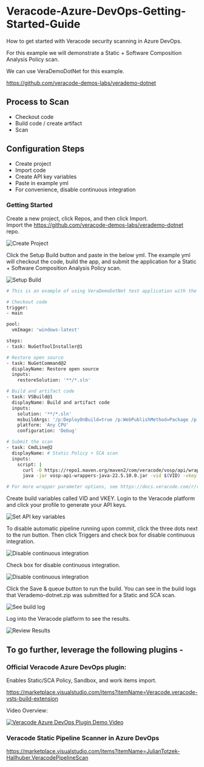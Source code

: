 # Veracode-Azure-DevOps-Getting-Started-Guide
How to get started with Veracode security scanning in Azure DevOps.

For this example we will demonstrate a Static + Software Composition Analysis Policy scan.

We can use VeraDemoDotNet for this example.

https://github.com/veracode-demos-labs/verademo-dotnet

## Process to Scan
* Checkout code
* Build code / create artifact
* Scan

## Configuration Steps
* Create project
* Import code
* Create API key variables
* Paste in example yml 
* For convenience, disable continuous integration

### Getting Started
Create a new project, click Repos, and then click Import.  
Import the https://github.com/veracode-demos-labs/verademo-dotnet repo.

![Create Project](images/Azure/ADO-Getting-Started-1.png)

Click the Setup Build button and paste in the below yml.
The example yml will checkout the code, build the app, and submit the application for a Static + Software Composition Analysis Policy scan.

![Setup Build](images/Azure/ADO-Getting-Started-2.png)

```bash
# This is an example of using VeraDemoDotNet test application with the Veracode Security Scanning.  A Veracode subscription is required. The example yaml will checkout the code, build the app, and submit the application for a Static Policy and Software Composition Analysis scan.

# Checkout code
trigger:
- main

pool:
  vmImage: 'windows-latest'

steps:
- task: NuGetToolInstaller@1

# Restore open source
- task: NuGetCommand@2
  displayName: Restore open source
  inputs:
    restoreSolution: '**/*.sln'

# Build and artifact code
- task: VSBuild@1
  displayName: Build and artifact code
  inputs:
    solution: '**/*.sln'
    msbuildArgs: '/p:DeployOnBuild=true /p:WebPublishMethod=Package /p:PackageAsSingleFile=true /p:SkipInvalidConfigurations=true /p:PackageLocation="$(build.artifactStagingDirectory)"'
    platform: 'Any CPU'
    configuration: 'Debug'

# Submit the scan
- task: CmdLine@2
  displayName: # Static Policy + SCA scan
  inputs:
    script: |
      curl -O https://repo1.maven.org/maven2/com/veracode/vosp/api/wrappers/vosp-api-wrappers-java/22.5.10.0/vosp-api-wrappers-java-22.5.10.0.jar
      java -jar vosp-api-wrappers-java-22.5.10.0.jar -vid $(VID) -vkey $(VKEY) -appname Temp1235445 -action UploadAndScan -createprofile true -criticality Medium -version 3 -filepath $(build.artifactStagingDirectory)\Verademo-dotnet.zip

# For more wrapper parameter options, see https://docs.veracode.com/r/r_wrapper_parameters
```

Create build variables called VID and VKEY. Login to the Veracode platform and click your profile to generate your API keys.  

![Set API key variables](images/Azure/ADO-Getting-Started-3.png)

To disable automatic pipeline running upon commit, click the three dots next to the run button.  Then click Triggers and check box for disable continuous integration.

![Disable continuous integration](images/Azure/ADO-Getting-Started-4.png)

Check box for disable continuous integration.

![Disable continuous integration](images/Azure/ADO-Getting-Started-5.png)

Click the Save & queue button to run the build.  You can see in the build logs that Verademo-dotnet.zip was submitted for a Static and SCA scan.

![See build log](images/Azure/ADO-Getting-Started-6.png)

Log into the Veracode platform to see the results.

![Review Results](images/Azure/ADO-Getting-Started-7.png)


## To go further, leverage the following plugins -


### Official Veracode Azure DevOps plugin:
Enables Static/SCA Policy, Sandbox, and work items import.

https://marketplace.visualstudio.com/items?itemName=Veracode.veracode-vsts-build-extension

Video Overview:

[<img alt="Veracode Azure DevOps Plugin Demo Video" src="images/Azure/Veracode-Azure-DevOps-Guide-Video.png" />](https://ezwp.tv/V3HIBkl8)

### Veracode Static Pipeline Scanner in Azure DevOps

https://marketplace.visualstudio.com/items?itemName=JulianTotzek-Hallhuber.VeracodePipelineScan